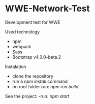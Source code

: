 # WWE-Network-Test
Development test for WWE

Used technology
 - npm
 - webpack
 - Sass
 - Bootstrap v4.0.0-beta.2

Instalation
  - clone the repository
  - run a *npm install* command
  - on root folder run: *npm run build*

See the project:
 -run: *npm start*